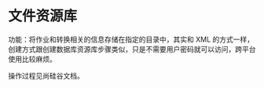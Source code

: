 # 文件资源库

功能：将作业和转换相关的信息存储在指定的目录中，其实和 XML 的方式一样，创建方式跟创建数据库资源库步骤类似，只是不需要用户密码就可以访问，跨平台使用比较麻烦。

操作过程见尚硅谷文档。